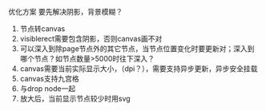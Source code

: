 优化方案
要先解决阴影，背景模糊？
1. 节点转canvas
7. visiblerect需要包含阴影，否则canvas画不对
2. 可以深入到除page节点外的其它节点，当节点位置变化时要更新对；深入到哪个节点？如节点数量>5000时往下深入？
3. canvas需要当前实际显示大小，（dpi？），需要支持异步更新，异步安全挂载
4. canvas支持九宫格
5. 与drop node一起
6. 放大后，当前显示节点较少时用svg

